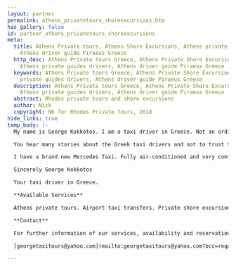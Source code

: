 ```yaml
---
layout: partner
permalink: athens_privatetours_shoreexcursions.htm
has_gallery: false
id: partner_athens_privatetours_shoreexcursions
meta:
  title: Athens Private tours, Athens Shore Excursions, Athens private guides drivers,
    Athens driver guide Piraeus Greece
  http_desc: Athens Private tours Greece, Athens Private Shore Excursions Greece,
    Athens private guides drivers, Athens driver guide Piraeus Greece
  keywords: Athens Private tours Greece, Athens Private Shore Excursions Greece, Athens
    private guides drivers, Athens driver guide Piraeus Greece
  description: Athens Private tours Greece, Athens Private Shore Excursions Greece,
    Athens private guides drivers, Athens driver guide Piraeus Greece
  abstract: Rhodes private tours and shore excursions
  author: Nick
  copyright: NK for Rhodes Private Tours, 2018
hide_links: true
temp_body: |-
  My name is George Kokkotos. I am a taxi driver in Greece. Not an ordinary taxi driver. I am the Best Taxi Driver in Greece. At least that is what people say and that is what I am trying to be. Ten years ago I sold my restaurant in New York to come back to Greece where my family was and my heart will always be. I had saved enough money to begin a new life but in Greece things are not so easy as in America and so I became a taxi driver to support my family. Being a taxi driver in Athens is difficult. The fares are very low and gas is very expensive.

  You hear many stories about the Greek taxi drivers and not to trust them because they will cheat you and though this may be true of some, it is not all of them or even the majority. Very few taxi drivers try to cheat the customer but because of the few, they all get a bad name. But I realized that I did not want to be just another taxi driver in Athens, struggling to feed my family. I decided to become the best taxi driver in Athens and I made this my goal. I began to study the history of my country so I could offer information and be more then just a driver. My experience in my restaurant was good practice for speaking English and being a host and of course I speak Greek and can translate for my customers. Then I began to work with the travel agencies helping them with transfers from the airport to the hotels, to cruise ships, to ferry boats, anything to make their clients trip to Greece easier.

  I have a brand new Mercedes Taxi. Fully air-conditioned and very comfortable. I drive very carefully and I do not smoke. I can promise you that if you take a journey with me, whether it is a half day trip in Athens or a week long excursion around the country you will come back with an understanding of Greece that you will treasure and you will have perhaps the best vacation of your life. You will eat the best food and be treated like a guest of my country and when we say goodbye at the airport you will be saying goodbye to a friend you will always remember and hope to see again. That is why I say I am The Best Taxi Driver in Greece.

  Sincerely George Kokkotos

  Your taxi driver in Greece.

  **Available Services**

  Athens private tours. Airport taxi transfers. Private shore excursions. Customized day trips. Delphi Meteora Tours. Ancient Corinth Tours. Athens cultural tours. Nafplion Mycenae Tours. Ancient Olympia Tours. Sightseeing taxi tours. Greece private tours.

  **Contact**

  For further information of our services, availability and reservations in Athens, please contact us. Please write as much details as much you can so we can give you complete and appropriate reply immediately.

  [georgetaxitours@yahoo.com](mailto:georgetaxitours@yahoo.com?bcc=request@rhodesprivatetours.com "mailto:georgetaxitours@yahoo.com")

---
```

